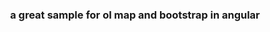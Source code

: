 <div style= "display:flex;justify-content:center;">
  <h3>a great sample for ol map and bootstrap in angular</h3>
</div>

